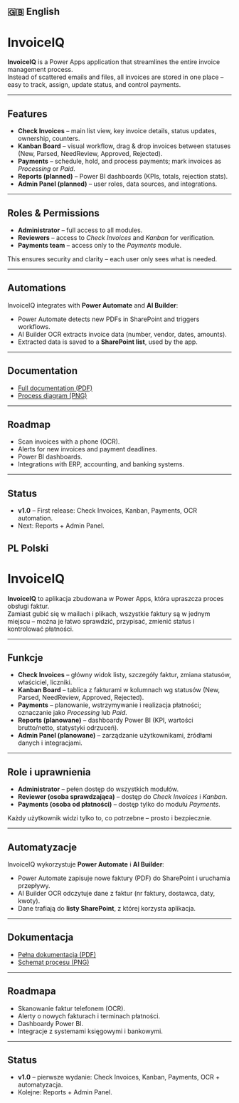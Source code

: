 ## 🇬🇧 English
# InvoiceIQ

**InvoiceIQ** is a Power Apps application that streamlines the entire invoice management process.  
Instead of scattered emails and files, all invoices are stored in one place – easy to track, assign, update status, and control payments.

---

## Features

- **Check Invoices** – main list view, key invoice details, status updates, ownership, counters.
- **Kanban Board** – visual workflow, drag & drop invoices between statuses (New, Parsed, NeedReview, Approved, Rejected).
- **Payments** – schedule, hold, and process payments; mark invoices as *Processing* or *Paid*.
- **Reports (planned)** – Power BI dashboards (KPIs, totals, rejection stats).
- **Admin Panel (planned)** – user roles, data sources, and integrations.

---

## Roles & Permissions

- **Administrator** – full access to all modules.  
- **Reviewers** – access to *Check Invoices* and *Kanban* for verification.  
- **Payments team** – access only to the *Payments* module.  

This ensures security and clarity – each user only sees what is needed.

---

## Automations

InvoiceIQ integrates with **Power Automate** and **AI Builder**:  
- Power Automate detects new PDFs in SharePoint and triggers workflows.  
- AI Builder OCR extracts invoice data (number, vendor, dates, amounts).  
- Extracted data is saved to a **SharePoint list**, used by the app.  

---

## Documentation

- [Full documentation (PDF)](./docs/InvoiceIQ_Documentation.pdf)  
- [Process diagram (PNG)](./assets/diagram.png)  

---

## Roadmap

- Scan invoices with a phone (OCR).  
- Alerts for new invoices and payment deadlines.  
- Power BI dashboards.  
- Integrations with ERP, accounting, and banking systems.  

---

## Status

- **v1.0** – First release: Check Invoices, Kanban, Payments, OCR automation.  
- Next: Reports + Admin Panel.  

## PL Polski

# InvoiceIQ

**InvoiceIQ** to aplikacja zbudowana w Power Apps, która upraszcza proces obsługi faktur.  
Zamiast gubić się w mailach i plikach, wszystkie faktury są w jednym miejscu – można je łatwo sprawdzić, przypisać, zmienić status i kontrolować płatności.

---

## Funkcje

- **Check Invoices** – główny widok listy, szczegóły faktur, zmiana statusów, właściciel, liczniki.  
- **Kanban Board** – tablica z fakturami w kolumnach wg statusów (New, Parsed, NeedReview, Approved, Rejected).  
- **Payments** – planowanie, wstrzymywanie i realizacja płatności; oznaczanie jako *Processing* lub *Paid*.  
- **Reports (planowane)** – dashboardy Power BI (KPI, wartości brutto/netto, statystyki odrzuceń).  
- **Admin Panel (planowane)** – zarządzanie użytkownikami, źródłami danych i integracjami.  

---

## Role i uprawnienia

- **Administrator** – pełen dostęp do wszystkich modułów.  
- **Reviewer (osoba sprawdzająca)** – dostęp do *Check Invoices* i *Kanban*.  
- **Payments (osoba od płatności)** – dostęp tylko do modułu *Payments*.  

Każdy użytkownik widzi tylko to, co potrzebne – prosto i bezpiecznie.

---

## Automatyzacje

InvoiceIQ wykorzystuje **Power Automate** i **AI Builder**:  
- Power Automate zapisuje nowe faktury (PDF) do SharePoint i uruchamia przepływy.  
- AI Builder OCR odczytuje dane z faktur (nr faktury, dostawca, daty, kwoty).  
- Dane trafiają do **listy SharePoint**, z której korzysta aplikacja.  

---

## Dokumentacja

- [Pełna dokumentacja (PDF)](./docs/InvoiceIQ_Dokumentacja.pdf)  
- [Schemat procesu (PNG)](./assets/diagram.png)  

---

## Roadmapa

- Skanowanie faktur telefonem (OCR).  
- Alerty o nowych fakturach i terminach płatności.  
- Dashboardy Power BI.  
- Integracje z systemami księgowymi i bankowymi.  

---

## Status

- **v1.0** – pierwsze wydanie: Check Invoices, Kanban, Payments, OCR + automatyzacja.  
- Kolejne: Reports + Admin Panel.  

